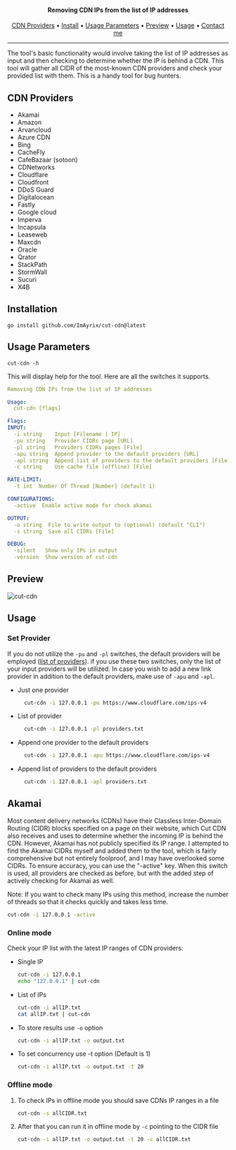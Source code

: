 <h4 align="center"> Removing CDN IPs from the list of IP addresses </h4>
<p align="center">
  <a href="#cdn-providers">CDN Providers</a> •
  <a href="#installation">Install</a> •
  <a href="#usage-parameters">Usage Parameters</a> •
  <a href="#preview">Preview</a> •
  <a href="#usage">Usage</a> •
  <a href="https://t.me/ImAyrix">Contact me</a>
</p>

---

The tool's basic functionality would involve taking the list of IP addresses as input and then checking to determine whether the IP is behind a CDN.
This tool will gather all CIDR of the most-known CDN providers and check your provided list with them.
This is a handy tool for bug hunters.

## CDN Providers
* Akamai
* Amazon
* Arvancloud
* Azure CDN
* Bing
* CacheFly
* CafeBazaar (sotoon)
* CDNetworks
* Cloudflare
* Cloudfront
* DDoS Guard
* Digitalocean
* Fastly
* Google cloud
* Imperva
* Incapsula
* Leaseweb
* Maxcdn
* Oracle
* Qrator
* StackPath
* StormWall
* Sucuri
* X4B

## Installation
```
go install github.com/ImAyrix/cut-cdn@latest
```


## Usage Parameters
```
cut-cdn -h
```
This will display help for the tool. Here are all the switches it supports.
```yaml
Removing CDN IPs from the list of IP addresses

Usage:
  cut-cdn [flags]

Flags:
INPUT:
  -i string    Input [Filename | IP]
  -pu string   Provider CIDRs page [URL]
  -pl string   Providers CIDRs pages [File]
  -apu string  Append provider to the default providers [URL]
  -apl string  Append list of providers to the default providers [File]
  -c string    Use cache file (offline) [File]

RATE-LIMIT:
  -t int  Number Of Thread [Number] (default 1)

CONFIGURATIONS:
  -active  Enable active mode for check akamai

OUTPUT:
  -o string  File to write output to (optional) (default "CLI")
  -s string  Save all CIDRs [File]

DEBUG:
  -silent   Show only IPs in output
  -version  Show version of cut-cdn

```

## Preview

![cut-cdn](https://user-images.githubusercontent.com/89543912/221229391-5bb70bb1-5b6f-43ae-a912-0d1663498cad.png)

## Usage

### Set Provider
If you do not utilize the `-pu` and `-pl` switches, the default providers will be employed ([list of providers](https://github.com/ImAyrix/cut-cdn#cdn-providers)). if you use these two switches, only the list of your input providers will be utilized. In case you wish to add a new link provider in addition to the default providers, make use of `-apu` and `-apl`.

+ Just one provider 
    ```bash
      cut-cdn -i 127.0.0.1 -pu https://www.cloudflare.com/ips-v4
    ```
+ List of provider
    ```bash
      cut-cdn -i 127.0.0.1 -pl providers.txt
    ```
+ Append one provider to the default providers
    ```bash
      cut-cdn -i 127.0.0.1 -apu https://www.cloudflare.com/ips-v4
    ```
+ Append list of providers to the default providers
    ```bash
      cut-cdn -i 127.0.0.1 -apl providers.txt
    ```

## Akamai
Most content delivery networks (CDNs) have their Classless Inter-Domain Routing (CIDR) blocks specified on a page on their website, which Cut CDN also receives and uses to determine whether the incoming IP is behind the CDN.
However, Akamai has not publicly specified its IP range. I attempted to find the Akamai CIDRs myself and added them to the tool, which is fairly comprehensive but not entirely foolproof, and I may have overlooked some CIDRs.
To ensure accuracy, you can use the "-active" key. When this switch is used, all providers are checked as before, but with the added step of actively checking for Akamai as well.

Note: If you want to check many IPs using this method, increase the number of threads so that it checks quickly and takes less time.

```bash
cut-cdn -i 127.0.0.1 -active
```

### Online mode
Check your IP list with the latest IP ranges of CDN providers:

+ Single IP
    ```bash 
    cut-cdn -i 127.0.0.1
    echo "127.0.0.1" | cut-cdn
    ```
+ List of IPs
    ```bash
  cut-cdn -i allIP.txt
  cat allIP.txt | cut-cdn
    ```
+ To store results use `-o` option
    ```bash
    cut-cdn -i allIP.txt -o output.txt
    ```
+ To set concurrency use -t option (Default is 1)
  ```bash
  cut-cdn -i allIP.txt -o output.txt -t 20
  ```
### Offline mode
1. To check IPs in offline mode you should save CDNs IP ranges in a file
    ```bash
    cut-cdn -s allCIDR.txt
   ```
2. After that you can run it in offline mode by `-c` pointing to the CIDR file
    ```bash
   cut-cdn -i allIP.txt -o output.txt -t 20 -c allCIDR.txt
   ```
